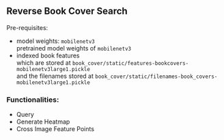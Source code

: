 ## Reverse Book Cover Search

Pre-requisites:
- model weights: `mobilenetv3` <br>
    pretrained model weights of `mobilenetv3` 
- indexed book features <br>
  which are stored at `book_cover/static/features-bookcovers-mobilenetv3large1.pickle` <br>
  and the filenames stored at `book_cover/static/filenames-book_covers-mobilenetv3large1.pickle` <br>


### Functionalities:

- Query
- Generate Heatmap
- Cross Image Feature Points

